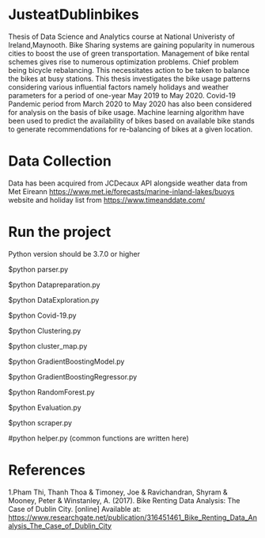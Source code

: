 # JusteatDublinbikes
Thesis of Data Science and Analytics course at National Univeristy of Ireland,Maynooth.
Bike Sharing systems are gaining popularity in numerous cities to boost the use of green
transportation. Management of bike rental schemes gives rise to numerous optimization
problems. Chief problem being bicycle rebalancing. This necessitates action to be taken
to balance the bikes at busy stations. This thesis investigates the bike usage patterns
considering various influential factors namely holidays and weather parameters for a 
period of one-year May 2019 to May 2020.
Covid-19 Pandemic period from March 2020 to May 2020 has also been considered for
analysis on the basis of bike usage. Machine learning algorithm have been used to 
predict the availability of bikes based on available bike stands to generate
recommendations for re-balancing of bikes at a given location.

# Data Collection
 Data has been acquired from JCDecaux API alongside weather data from Met Eireann 
 https://www.met.ie/forecasts/marine-inland-lakes/buoys website and holiday list from
 https://www.timeanddate.com/
 
 # Run the project
 Python version should be 3.7.0 or higher
 
 $python parser.py
 
 $python Datapreparation.py
 
 $python DataExploration.py
 
 $python Covid-19.py
 
 $python Clustering.py
 
 $python cluster_map.py
 
 $python GradientBoostingModel.py
 
 $python GradientBoostingRegressor.py
 
 $python RandomForest.py
 
 $python Evaluation.py
 
 $python scraper.py
 
 #python helper.py (common functions are written here)
 
 # References
 
1.Pham Thi, Thanh Thoa & Timoney, Joe & Ravichandran, Shyram & Mooney, Peter & Winstanley, A. (2017). Bike Renting Data Analysis: The Case of Dublin City. [online] Available at: https://www.researchgate.net/publication/316451461_Bike_Renting_Data_Analysis_The_Case_of_Dublin_City


 
 
